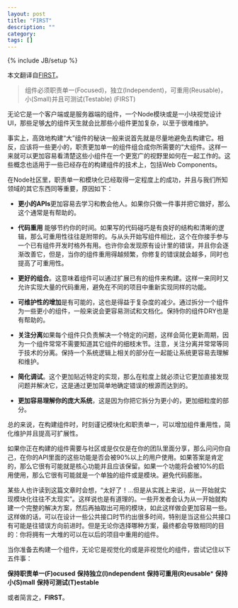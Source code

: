 ```yaml
---
layout: post
title: "FIRST"
description: ""
category: 
tags: []
---
```

{% include JB/setup %}

本文翻译自[FIRST](https://addyosmani.com/first/)。

>组件必须职责单一(Focused)，独立(Independent)，可重用(Reusable)，小(Small)并且可测试(Testable) (FIRST)


无论它是一个客户端或是服务器端的组件，一个Node模块或是一小块视觉设计UI，那些足够[大](http://addyosmani.com/largescalejavascript/)的组件天生就会比那些小组件更加复杂，以至于很难维护。

事实上，高效地构建“大”组件的秘诀一般来说首先就是尽量地避免去构建它。相反，应该将一些更小的，职责更加单一的组件组合成你所需要的“大组件。这样一来就可以更加容易看清楚这些小组件在一个更宽广的视野里如何在一起工作的。这些概念也适用于一些已经存在的构建组件的技术上，包括Web Components。

在Node社区里，职责单一和模块化已经取得一定程度上的成功，并且与我们所知领域的其它东西同等重要，原因如下：

- **更小的APIs**更加容易去学习和教会他人。如果你只做一件事并把它做好，那么这个通常是有帮助的。

- **代码重用** 能够节约你的时间。如果写的代码碰巧是有良好的结构和清晰的逻辑，那么可重用性往往是附带的。与从头开始写组件相比，这个在你接手参与一个已有组件开发时格外有用。也许你会发现原有设计里的错误，并且你会逐渐改善它，但是，当你的组件重用得越频繁，你修复的错误就会越多，同时也提高了可重用性。

- **更好的组合**。这意味着组件可以通过扩展已有的组件来构建。这样一来同时又允许实现大量的代码重用，避免在不同的项目中重新实现同样的功能。

- **可维护性的增加**是有可能的，这也是得益于复杂度的减少。通过拆分一个组件为一些更小的组件，一般来说会更容易测试和文档化。保持你的组件DRY也是有帮助的。

- **关注分离**如果每个组件只负责解决一个特定的问题，这样会简化更新周期，因为一个组件常常不需要知道其它组件的细枝末节。注意，关注分离并常常等同于技术的分离。保持一个系统逻辑上相关的部分在一起能让系统更容易去理解和维护。

- **简化调试**。这个更加贴近特定的实现，那么在粒度上就必须让它更加直接发现问题并解决它，这是通过更加简单地确定错误的根源而达到的。

- **更加容易理解你的庞大系统**，这是因为你把它拆分为更小的，更加细粒度的部分。

总的来说，在构建组件时，时刻谨记模块化和职责单一，可以增加组件重用性，简化维护并且提高可扩展性。

如果你正在构建的组件需要与社区或是仅仅是在你的团队里面分享，那么问问你自己，在你的API里面的这些功能是否会被90%以上的用户使用。如果答案是肯定的，那么它很有可能就是核心功能并且应该保留。如果一个功能将会被10%的启用使用，那么它很有可能就是一个单独的组件或是模块。避免代码膨胀。

某些人也许读到这篇文章时会想，“太好了！...但是从实践上来说，从一开始就实现模块化往往不太现实”。这样说也是有道理的。一些开发者会认为从一开始就构建一个完整的解决方案，然后再抽取出可用的模块，如此这样做会更加容易一些。这样做的话，可以在设计一些公共接口时节约出很多时间，特别是当这些公共接口有可能是往错误方向前进时。但是无论你选择哪种方案，最终都会导致相同的目的：你将拥有一大堆的可以在以后的项目中重用的组件。

当你准备去构建一个组件，无论它是视觉化的或是非视觉化的组件，尝试记住以下五件事：

**保持职责单一(F)ocused**
**保持独立(I)ndependent**
**保持可重用(R)eusable***
**保持小(S)mall**
**保持可测试(T)estable**

或者简言之，**FIRST**。
